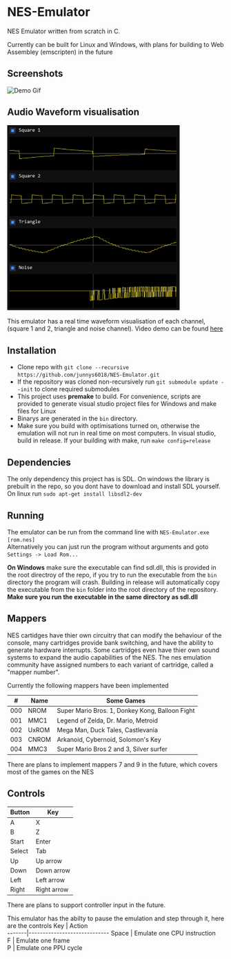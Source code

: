 # NES-Emulator
NES Emulator written from scratch in C.  
  
Currently can be built for Linux and Windows, with plans for building to Web Assembley (emscripten) in the future

## Screenshots
![Demo Gif](media/demo.gif)

## Audio Waveform visualisation
<img src="media/oscilloscope.png" alt="oscilloscope" width="400"/>

This emulator has a real time waveform visualisation of each channel, (square 1 and 2, triangle and noise channel).
Video demo can be found [here](https://youtu.be/fevGlhVMHI8)

## Installation 
- Clone repo with `git clone --recursive https://github.com/junnys6018/NES-Emulator.git`
- If the repository was cloned non-recursively run `git submodule update --init` to clone required submodules
- This project uses **premake** to build. For convenience, scripts are provided to generate visual studio project files for Windows and make files for Linux
- Binarys are generated in the `bin` directory.
- Make sure you build with optimisations turned on, otherwise the emulation will not run in real time on most computers. In visual studio, build in release. If your building with make, run `make config=release`

## Dependencies
The only dependency this project has is SDL. On windows the library is prebuilt in the repo, so you dont have to download and install SDL yourself.  
On linux run `sudo apt-get install libsdl2-dev`

## Running 
The emulator can be run from the command line with `NES-Emulator.exe [rom.nes]`  
Alternatively you can just run the program without arguments and goto `Settings -> Load Rom...` 

**On Windows** make sure the executable can find sdl.dll, this is provided in the root directroy of the repo, if you try to run the executable from the `bin` directory the program will crash. Building in release will automatically copy the executable from the `bin` folder into the root directory of the repository. **Make sure you run the executable in the same directory as sdl.dll**

## Mappers
NES cartidges have thier own circuitry that can modify the behaviour of the console, many cartridges provide bank switching, and have the ability to generate hardware interrupts. Some cartridges even have thier own sound systems to expand the audio capabilities of the NES. The nes emulation community have assigned numbers to each variant of cartridge, called a "mapper number". 

Currently the following mappers have been implemented

 \#  | Name  | Some Games
-----|-------|--------------------------------------------------
 000 | NROM  | Super Mario Bros. 1, Donkey Kong, Balloon Fight
 001 | MMC1  | Legend of Zelda, Dr. Mario, Metroid
 002 | UxROM | Mega Man, Duck Tales, Castlevania
 003 | CNROM | Arkanoid, Cybernoid, Solomon's Key
 004 | MMC3  | Super Mario Bros 2 and 3, Silver surfer  
 
There are plans to implement mappers 7 and 9 in the future, which covers most of the games on the NES

## Controls
Button | Key         
-------|-------------
A      | X           
B      | Z           
Start  | Enter       
Select | Tab 
Up     | Up arrow    
Down   | Down arrow  
Left   | Left arrow  
Right  | Right arrow 

There are plans to support controller input in the future.  
  
This emulator has the abilty to pause the emulation and step through it, here are the controls 
Key    | Action         
-------|-----------------------------
Space  | Emulate one CPU instruction           
F      | Emulate one frame           
P      | Emulate one PPU cycle

